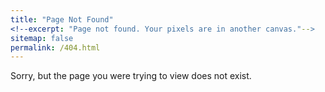 ```yaml
---
title: "Page Not Found"
<!--excerpt: "Page not found. Your pixels are in another canvas."-->
sitemap: false
permalink: /404.html
---
```


Sorry, but the page you were trying to view does not exist.
